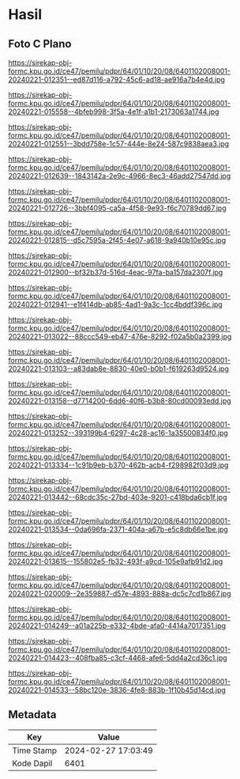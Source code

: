 # Hasil

## Foto C Plano

https://sirekap-obj-formc.kpu.go.id/ce47/pemilu/pdpr/64/01/10/20/08/6401102008001-20240221-012351--ed87d116-a792-45c6-ad18-ae916a7b4e4d.jpg

https://sirekap-obj-formc.kpu.go.id/ce47/pemilu/pdpr/64/01/10/20/08/6401102008001-20240221-015558--4bfeb998-3f5a-4e1f-a1b1-2173063a1744.jpg

https://sirekap-obj-formc.kpu.go.id/ce47/pemilu/pdpr/64/01/10/20/08/6401102008001-20240221-012551--3bdd758e-1c57-444e-8e24-587c9838aea3.jpg

https://sirekap-obj-formc.kpu.go.id/ce47/pemilu/pdpr/64/01/10/20/08/6401102008001-20240221-012639--1843142a-2e9c-4966-8ec3-46add27547dd.jpg

https://sirekap-obj-formc.kpu.go.id/ce47/pemilu/pdpr/64/01/10/20/08/6401102008001-20240221-012726--3bbf4095-ca5a-4f58-9e93-f6c70789dd67.jpg

https://sirekap-obj-formc.kpu.go.id/ce47/pemilu/pdpr/64/01/10/20/08/6401102008001-20240221-012815--d5c7595a-2f45-4e07-a618-9a940b10e95c.jpg

https://sirekap-obj-formc.kpu.go.id/ce47/pemilu/pdpr/64/01/10/20/08/6401102008001-20240221-012900--bf32b37d-516d-4eac-97fa-ba157da2307f.jpg

https://sirekap-obj-formc.kpu.go.id/ce47/pemilu/pdpr/64/01/10/20/08/6401102008001-20240221-012941--e1f414db-ab85-4ad1-9a3c-1cc4bddf396c.jpg

https://sirekap-obj-formc.kpu.go.id/ce47/pemilu/pdpr/64/01/10/20/08/6401102008001-20240221-013022--88ccc549-eb47-476e-8292-f02a5b0a2399.jpg

https://sirekap-obj-formc.kpu.go.id/ce47/pemilu/pdpr/64/01/10/20/08/6401102008001-20240221-013103--a83dab8e-8830-40e0-b0b1-f619263d9524.jpg

https://sirekap-obj-formc.kpu.go.id/ce47/pemilu/pdpr/64/01/10/20/08/6401102008001-20240221-013158--d7714200-6dd6-40f6-b3b8-80cd00093edd.jpg

https://sirekap-obj-formc.kpu.go.id/ce47/pemilu/pdpr/64/01/10/20/08/6401102008001-20240221-013252--393199b4-6297-4c28-ac16-1a35500834f0.jpg

https://sirekap-obj-formc.kpu.go.id/ce47/pemilu/pdpr/64/01/10/20/08/6401102008001-20240221-013334--1c91b9eb-b370-462b-acb4-f298982f03d9.jpg

https://sirekap-obj-formc.kpu.go.id/ce47/pemilu/pdpr/64/01/10/20/08/6401102008001-20240221-013442--68cdc35c-27bd-403e-9201-c418bda6cb1f.jpg

https://sirekap-obj-formc.kpu.go.id/ce47/pemilu/pdpr/64/01/10/20/08/6401102008001-20240221-013534--0da696fa-2371-404a-a67b-e5c8db66e1be.jpg

https://sirekap-obj-formc.kpu.go.id/ce47/pemilu/pdpr/64/01/10/20/08/6401102008001-20240221-013615--155802e5-fb32-493f-a9cd-105e9afb91d2.jpg

https://sirekap-obj-formc.kpu.go.id/ce47/pemilu/pdpr/64/01/10/20/08/6401102008001-20240221-020009--2e359887-d57e-4893-888a-dc5c7cd1b867.jpg

https://sirekap-obj-formc.kpu.go.id/ce47/pemilu/pdpr/64/01/10/20/08/6401102008001-20240221-014249--a01a225b-e332-4bde-afa0-4414a7017351.jpg

https://sirekap-obj-formc.kpu.go.id/ce47/pemilu/pdpr/64/01/10/20/08/6401102008001-20240221-014423--408fba85-c3cf-4468-afe6-5dd4a2cd36c1.jpg

https://sirekap-obj-formc.kpu.go.id/ce47/pemilu/pdpr/64/01/10/20/08/6401102008001-20240221-014533--58bc120e-3836-4fe8-883b-1f10b45d14cd.jpg


## Metadata

| Key        | Value               |
| ---------- | ------------------- |
| Time Stamp | 2024-02-27 17:03:49 |
| Kode Dapil | 6401                |




